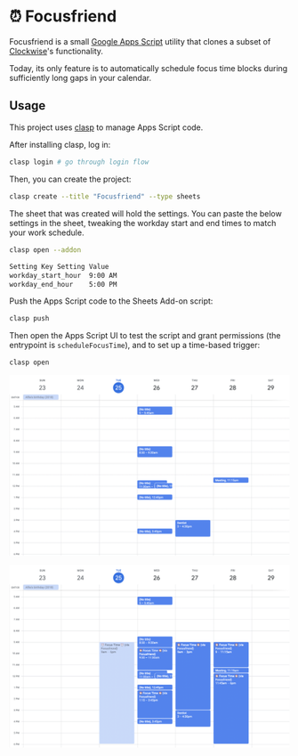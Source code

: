 # ⏰ Focusfriend

Focusfriend is a small [Google Apps Script](https://www.google.com/script/start/) utility that clones a subset of [Clockwise](https://www.getclockwise.com/)'s functionality.

Today, its only feature is to automatically schedule focus time blocks during sufficiently long gaps in your calendar.

## Usage

This project uses [clasp](https://developers.google.com/apps-script/guides/clasp) to manage Apps Script code.

After installing clasp, log in:

``` sh
clasp login # go through login flow
```

Then, you can create the project:

``` sh
clasp create --title "Focusfriend" --type sheets
```

The sheet that was created will hold the settings. You can paste the below settings in the sheet, tweaking the workday start and end times to match your work schedule.

``` sh
clasp open --addon
```

```
Setting Key	Setting Value
workday_start_hour	9:00 AM
workday_end_hour	5:00 PM
```

Push the Apps Script code to the Sheets Add-on script:

``` sh
clasp push
```

Then open the Apps Script UI to test the script and grant permissions (the entrypoint is `scheduleFocusTime`), and to set up a time-based trigger:

``` sh
clasp open
```

![Without Focusfriend: gaps in calendar](screenshots/before.png)

![With Focusfriend: gaps filled with focus time blocks](screenshots/after.png)
